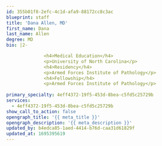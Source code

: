 ```yaml
---
id: 355b01f8-2efc-4c1d-afa9-88172cc8c3ac
blueprint: staff
title: 'Dana Allen, MD'
first_name: Dana
last_name: Allen
degree: MD
bio: |2-

              <h4>Medical Education</h4>
              <p>University of North Carolina</p>
              <h4>Residency</h4>
              <p>Armed Forces Institute of Pathology</p>
              <h4>Fellowship</h4>
              <p>Armed Forces Institute of Pathology</p>
          
primary_specialty: 4eff4372-19f5-453d-8bea-c5fd5c25729b
services:
  - 4eff4372-19f5-453d-8bea-c5fd5c25729b
show_call_to_action: false
opengraph_title: '{{ meta_title }}'
opengraph_description: '{{ meta_description }}'
updated_by: b4edca85-1aed-4414-b76d-caa31d61829f
updated_at: 1695395619
---
```

